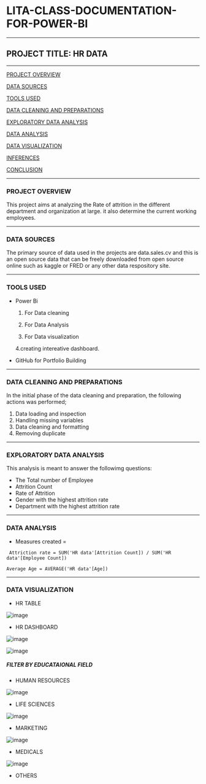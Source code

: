 # LITA-CLASS-DOCUMENTATION-FOR-POWER-BI

----

## PROJECT TITLE: HR DATA

----

[PROJECT OVERVIEW](#project-overview)

[DATA SOURCES](#data-sources)

[TOOLS USED](#tools-used)

[DATA CLEANING AND PREPARATIONS](#data-cleaning-and-preparations)

[EXPLORATORY DATA ANALYSIS](#exploratory-data-analysis)

[DATA ANALYSIS](#data-analysis)

[DATA VISUALIZATION](#data-visualization)

[INFERENCES](#inferences)

[CONCLUSION](#conclusion)

----

### PROJECT OVERVIEW
This project aims at analyzing the Rate of attrition in the different department and organization at large. it also determine the current working employees.

----

### DATA SOURCES
The primary source of data used in the projects are data.sales.cv and this is an open source data that can be freely downloaded from open source online such as kaggle or FRED or any other data respository site.

----

### TOOLS USED
  
- Power Bi
  
   1. For Data cleaning
  
   2. For Data Analysis
  
   3. For Data visualization
  
   4.creating intereative dashboard.
  
- GitHub for Portfolio Building
      
----

### DATA CLEANING AND PREPARATIONS
In the initial phase of the data cleaning and preparation, the following actions was performed;
   1. Data loading and inspection
   2. Handling missing variables
   3. Data cleaning and formatting
   4. Removing duplicate

----

### EXPLORATORY DATA ANALYSIS
This analysis is meant to answer the followimg questions:
   - The Total number of Employee
   - Attrition Count
   - Rate of Attrition
   - Gender with the highest attrition rate
   - Department with the highest attrition rate

----

### DATA ANALYSIS

- Measures created =
````
 Attriction rate = SUM('HR data'[Attrition Count]) / SUM('HR data'[Employee Count])
````
````
Average Age = AVERAGE('HR data'[Age])
````

----

### DATA VISUALIZATION

- HR TABLE

![image](https://github.com/user-attachments/assets/9f2e541d-74a2-45a0-aecb-5be39b5a59ff)

- HR DASHBOARD

![image](https://github.com/user-attachments/assets/a7ebe032-9352-4f38-bebe-af5c56bfad75)

![image](https://github.com/user-attachments/assets/71aa46a4-79b1-4f22-8226-c4e23ec6fb4e)


##### FILTER BY EDUCATAIONAL FIELD

- HUMAN RESOURCES

![image](https://github.com/user-attachments/assets/fb2d58c1-4de5-4079-b97b-d864d87a1711)

- LIFE SCIENCES

![image](https://github.com/user-attachments/assets/8ddbc174-6cf4-4023-bf76-2e417a1eb6cb)

- MARKETING

![image](https://github.com/user-attachments/assets/fb421986-033c-44a2-9161-a31bb1bbda41)

- MEDICALS

![image](https://github.com/user-attachments/assets/d1b273ed-6c53-4db3-b14c-6c531df7731a)

- OTHERS






